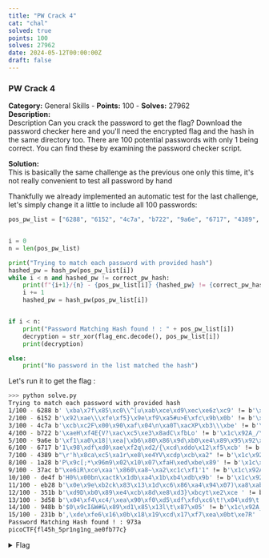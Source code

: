 ```yaml
---
title: "PW Crack 4"
cat: "chal"
solved: true
points: 100
solves: 27962
date: 2024-05-12T00:00:00Z
draft: false
---
```


### PW Crack 4   
**Category:** General Skills - **Points:** 100 - **Solves:** 27962   
**Description:**   
Description
Can you crack the password to get the flag? Download the password checker here and you'll need the encrypted flag and the hash in the same directory too. There are 100 potential passwords with only 1 being correct. You can find these by examining the password checker script.   

**Solution:**  
This is basically the same challenge as the previous one only this time, it's not really convenient to test all password by hand

 Thankfully we already implemented an automatic test for the last challenge, let's simply change it a little to include all 100 passwords:

```python
pos_pw_list = ["6288", "6152", "4c7a", "b722", "9a6e", "6717", "4389", "1a28", "37ac", "de4f", "eb28", "351b", "3d58", "948b", "231b", "973a", "a087", "384a", "6d3c", "9065", "725c", "fd60", "4d4f", "6a60", "7213", "93e6", "8c54", "537d", "a1da", "c718", "9de8", "ebe3", "f1c5", "a0bf", "ccab", "4938", "8f97", "3327", "8029", "41f2", "a04f", "c7f9", "b453", "90a5", "25dc", "26b0", "cb42", "de89", "2451", "1dd3", "7f2c", "8919", "f3a9", "b88f", "eaa8", "776a", "6236", "98f5", "492b", "507d", "18e8", "cfb5", "76fd", "6017", "30de", "bbae", "354e", "4013", "3153", "e9cc", "cba9", "25ea", "c06c", "a166", "faf1", "2264", "2179", "cf30", "4b47", "3446", "b213", "88a3", "6253", "db88", "c38c", "a48c", "3e4f", "7208", "9dcb", "fc77", "e2cf", "8552", "f6f8", "7079", "42ef", "391e", "8a6d", "2154", "d964", "49ec"]


i = 0
n = len(pos_pw_list)

print("Trying to match each password with provided hash")
hashed_pw = hash_pw(pos_pw_list[i])
while i < n and hashed_pw != correct_pw_hash:
    print(f"{i+1}/{n} - {pos_pw_list[i]} {hashed_pw} != {correct_pw_hash}")
    i += 1
    hashed_pw = hash_pw(pos_pw_list[i])


if i < n:
    print("Password Matching Hash found ! : " + pos_pw_list[i])
    decryption = str_xor(flag_enc.decode(), pos_pw_list[i])
    print(decryption)

else:
    print("No password in the list matched the hash")
```   

Let's run it to get the flag :
```sh
>>> python solve.py
Trying to match each password with provided hash
1/100 - 6288 b' \xba\x7f\x85\xc0\\^[u\xab\xce\xd9\xec\xe6z\xc9' != b'\x1c\x92A_/\xc0\x8b\x0e\x8a\x0e\xbbo?!\xcd\xcc'
2/100 - 6152 b'\x92\xae\\\xfe\xf5}\x9e\xf9\xa5#u>E\xfc\x9b\x0b' != b'\x1c\x92A_/\xc0\x8b\x0e\x8a\x0e\xbbo?!\xcd\xcc'
3/100 - 4c7a b'\xcb\xc2F\x00\x90\xaf\x04\n\xa0T\xacXP\xb3\\\xbe' != b'\x1c\x92A_/\xc0\x8b\x0e\x8a\x0e\xbbo?!\xcd\xcc'
4/100 - b722 b'\xaeH\xf4E{V?\xac\xc5\xe3\x8adC\xfbLo' != b'\x1c\x92A_/\xc0\x8b\x0e\x8a\x0e\xbbo?!\xcd\xcc'
5/100 - 9a6e b'\xf1\xa0\x18|\xea|\xb6\x80\x86\x9d\xb0\xe4\x89\x95\x92\x0b' != b'\x1c\x92A_/\xc0\x8b\x0e\x8a\x0e\xbbo?!\xcd\xcc'
6/100 - 6717 b'1\x98\xdf\xd0\xae\xf2q\xd2/{\xcd\xddo\x12\xf5\xcb' != b'\x1c\x92A_/\xc0\x8b\x0e\x8a\x0e\xbbo?!\xcd\xcc'
7/100 - 4389 b"\r'h\x8ca\xc5\xa1r\xe8\xe4YV\xcdp\xcb\xa2" != b'\x1c\x92A_/\xc0\x8b\x0e\x8a\x0e\xbbo?!\xcd\xcc'
8/100 - 1a28 b'P\x9c[;*\x96m9\x02\x10\x07\xfaH\xed\xbe\x89' != b'\x1c\x92A_/\xc0\x8b\x0e\x8a\x0e\xbbo?!\xcd\xcc'
9/100 - 37ac b"\xe6iR\xce\xaa'\x860\xa8~\xa2\xc1c\xf1'1" != b'\x1c\x92A_/\xc0\x8b\x0e\x8a\x0e\xbbo?!\xcd\xcc'
10/100 - de4f b'H0%\x00bn\xactk\x1db\xa4\x1b\xb4\xdb\x9b' != b'\x1c\x92A_/\xc0\x8b\x0e\x8a\x0e\xbbo?!\xcd\xcc'
11/100 - eb28 b'\x0e\x9e\xb2ck\x83\x13\x1d\xc6\x86\xa4\x94\x07)\xa8\xab' != b'\x1c\x92A_/\xc0\x8b\x0e\x8a\x0e\xbbo?!\xcd\xcc'
12/100 - 351b b'\xd9D\xb0\x89\xe4\xcb\x8d\xe8\xd3}\xbcyt\xe2\xce ' != b'\x1c\x92A_/\xc0\x8b\x0e\x8a\x0e\xbbo?!\xcd\xcc'
13/100 - 3d58 b'\x04\xf4\xc4/\xea\x90\xf0\xd5\xdf\xfd\xc6\t!\x04\xd9\t' != b'\x1c\x92A_/\xc0\x8b\x0e\x8a\x0e\xbbo?!\xcd\xcc'
14/100 - 948b b'$0\x9cI&W#&\x89\xd1\x85\x13l\t\x87\x05' != b'\x1c\x92A_/\xc0\x8b\x0e\x8a\x0e\xbbo?!\xcd\xcc'
15/100 - 231b b',\xde\xfe6\x16\x0b\x18\x19\xcd\x17\xf7\xea\x0bt\xe7R' != b'\x1c\x92A_/\xc0\x8b\x0e\x8a\x0e\xbbo?!\xcd\xcc'
Password Matching Hash found ! : 973a
picoCTF{fl45h_5pr1ng1ng_ae0fb77c}
```


<details class="flag-container">
<summary>Flag</summary>
<pre><code>picoCTF{fl45h_5pr1ng1ng_ae0fb77c}</code></pre>
</details>